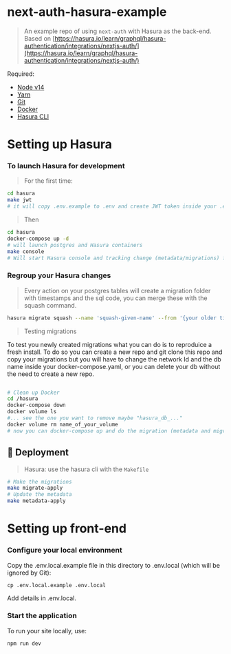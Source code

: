 # next-auth-hasura-example

> An example repo of using `next-auth` with Hasura as the back-end. Based on [https://hasura.io/learn/graphql/hasura-authentication/integrations/nextjs-auth/](https://hasura.io/learn/graphql/hasura-authentication/integrations/nextjs-auth/)

Required:
- [Node v14](https://nodejs.org/download/release/latest-v14.x/)
- [Yarn](https://classic.yarnpkg.com/en/docs/install/)
- [Git](https://git-scm.com/downloads)
- [Docker](https://docs.docker.com/get-started/overview/)
- [Hasura CLI](https://hasura.io/docs/latest/graphql/core/hasura-cli/install-hasura-cli.html)

# Setting up Hasura

### To launch Hasura for development

> For the first time:

```sh
cd hasura
make jwt
# it will copy .env.example to .env and create JWT token inside your .env
```

> Then

```sh
cd hasura
docker-compose up -d
# will launch postgres and Hasura containers
make console
# Will start Hasura console and tracking change (metadata/migrations) from the GUI.
```

### Regroup your Hasura changes

> Every action on your postgres tables will create a migration folder with timestamps and the sql code, you can merge these with the squash command.

```sh
hasura migrate squash --name 'squash-given-name' --from '{your older timestamps folder}'
```

> Testing migrations

To test you newly created migrations what you can do is to reproduice a fresh install. To do so you can create a new repo and git clone this repo and copy your migrations but you will have to change the network Id and the db name inside your docker-compose.yaml, or you can delete your db without the need to create a new repo.

```sh

# Clean up Docker
cd /hasura
docker-compose down
docker volume ls
#... see the one you want to remove maybe "hasura_db_..."
docker volume rm name_of_your_volume
# now you can docker-compose up and do the migration (metadata and migrations)
```

## 🚀 Deployment

> Hasura: use the hasura cli with the `Makefile`

```sh
# Make the migrations
make migrate-apply
# Update the metadata
make metadata-apply
```

# Setting up front-end

### Configure your local environment

Copy the .env.local.example file in this directory to .env.local (which will be ignored by Git):

```
cp .env.local.example .env.local
```

Add details in .env.local.

### Start the application

To run your site locally, use:

```
npm run dev
```
